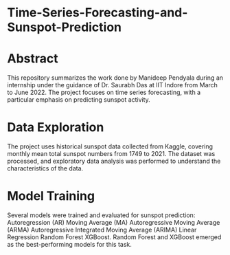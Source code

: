# Time-Series-Forecasting-and-Sunspot-Prediction
# Abstract
This repository summarizes the work done by Manideep Pendyala during an internship under the guidance of Dr. Saurabh Das at IIT Indore from March to June 2022. The project focuses on time series forecasting, with a particular emphasis on predicting sunspot activity.
# Data Exploration
The project uses historical sunspot data collected from Kaggle, covering monthly mean total sunspot numbers from 1749 to 2021. The dataset was processed, and exploratory data analysis was performed to understand the characteristics of the data.
# Model Training
Several models were trained and evaluated for sunspot prediction: Autoregression (AR)
Moving Average (MA)
Autoregressive Moving Average (ARMA)
Autoregressive Integrated Moving Average (ARIMA)
Linear Regression
Random Forest
XGBoost. 
Random Forest and XGBoost emerged as the best-performing models for this task.
